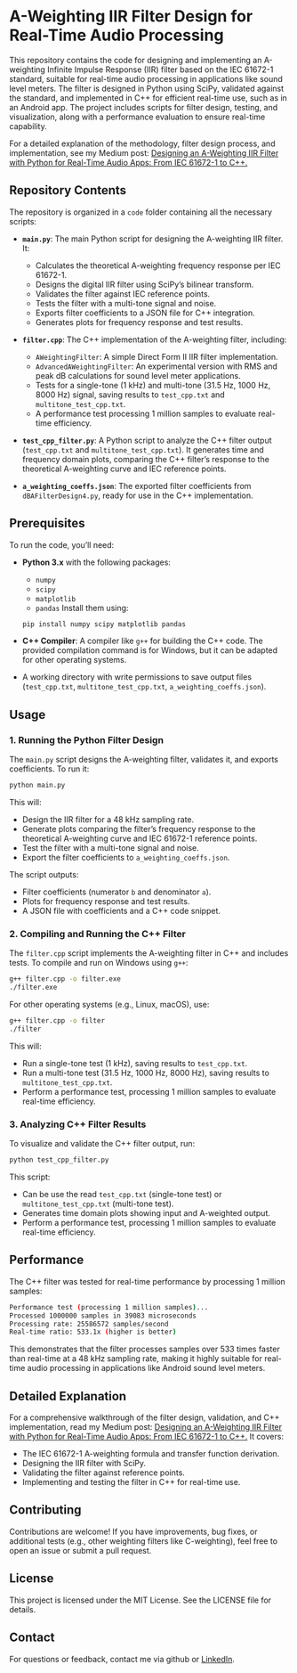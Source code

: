 # A-Weighting IIR Filter Design for Real-Time Audio Processing

This repository contains the code for designing and implementing an A-weighting Infinite Impulse Response (IIR) filter based on the IEC 61672-1 standard, suitable for real-time audio processing in applications like sound level meters. The filter is designed in Python using SciPy, validated against the standard, and implemented in C++ for efficient real-time use, such as in an Android app. The project includes scripts for filter design, testing, and visualization, along with a performance evaluation to ensure real-time capability.

For a detailed explanation of the methodology, filter design process, and implementation, see my Medium post: [Designing an A-Weighting IIR Filter with Python for Real-Time Audio Apps: From IEC 61672-1 to C++.](https://medium.com/@maxiaortiz22/designing-an-a-weighting-iir-filter-with-python-for-real-time-audio-apps-from-iec-61672-1-to-c-fd3b3faa4fa0)

## Repository Contents

The repository is organized in a `code` folder containing all the necessary scripts:

- **`main.py`**: The main Python script for designing the A-weighting IIR filter. It:
  - Calculates the theoretical A-weighting frequency response per IEC 61672-1.
  - Designs the digital IIR filter using SciPy’s bilinear transform.
  - Validates the filter against IEC reference points.
  - Tests the filter with a multi-tone signal and noise.
  - Exports filter coefficients to a JSON file for C++ integration.
  - Generates plots for frequency response and test results.

- **`filter.cpp`**: The C++ implementation of the A-weighting filter, including:
  - `AWeightingFilter`: A simple Direct Form II IIR filter implementation.
  - `AdvancedAWeightingFilter`: An experimental version with RMS and peak dB calculations for sound level meter applications.
  - Tests for a single-tone (1 kHz) and multi-tone (31.5 Hz, 1000 Hz, 8000 Hz) signal, saving results to `test_cpp.txt` and `multitone_test_cpp.txt`.
  - A performance test processing 1 million samples to evaluate real-time efficiency.

- **`test_cpp_filter.py`**: A Python script to analyze the C++ filter output (`test_cpp.txt` and `multitone_test_cpp.txt`). It generates time and frequency domain plots, comparing the C++ filter’s response to the theoretical A-weighting curve and IEC reference points.

- **`a_weighting_coeffs.json`**: The exported filter coefficients from `dBAFilterDesign4.py`, ready for use in the C++ implementation.

## Prerequisites

To run the code, you’ll need:
- **Python 3.x** with the following packages:
  - `numpy`
  - `scipy`
  - `matplotlib`
  - `pandas`
  Install them using:

  ```bash
  pip install numpy scipy matplotlib pandas
  ```

- **C++ Compiler**: A compiler like `g++` for building the C++ code. The provided compilation command is for Windows, but it can be adapted for other operating systems.

- A working directory with write permissions to save output files (`test_cpp.txt`, `multitone_test_cpp.txt`, `a_weighting_coeffs.json`).


## Usage

### 1. Running the Python Filter Design

The `main.py` script designs the A-weighting filter, validates it, and exports coefficients. To run it:

```bash
python main.py
```

This will:

- Design the IIR filter for a 48 kHz sampling rate.
- Generate plots comparing the filter’s frequency response to the theoretical A-weighting curve and IEC 61672-1 reference points.
- Test the filter with a multi-tone signal and noise.
- Export the filter coefficients to `a_weighting_coeffs.json`.

The script outputs:

- Filter coefficients (numerator `b` and denominator `a`).
- Plots for frequency response and test results.
- A JSON file with coefficients and a C++ code snippet.


### 2. Compiling and Running the C++ Filter

The `filter.cpp` script implements the A-weighting filter in C++ and includes tests. To compile and run on Windows using `g++`:

```bash
g++ filter.cpp -o filter.exe
./filter.exe
```

For other operating systems (e.g., Linux, macOS), use:

```bash
g++ filter.cpp -o filter
./filter
```

This will:

- Run a single-tone test (1 kHz), saving results to `test_cpp.txt`.
- Run a multi-tone test (31.5 Hz, 1000 Hz, 8000 Hz), saving results to `multitone_test_cpp.txt`.
- Perform a performance test, processing 1 million samples to evaluate real-time efficiency.


### 3. Analyzing C++ Filter Results

To visualize and validate the C++ filter output, run:

```bash
python test_cpp_filter.py
```

This script:

- Can be use the read `test_cpp.txt` (single-tone test) or `multitone_test_cpp.txt` (multi-tone test).
- Generates time domain plots showing input and A-weighted output.
- Perform a performance test, processing 1 million samples to evaluate real-time efficiency.


## Performance

The C++ filter was tested for real-time performance by processing 1 million samples:

```bash
Performance test (processing 1 million samples)...
Processed 1000000 samples in 39083 microseconds
Processing rate: 25586572 samples/second
Real-time ratio: 533.1x (higher is better)
```

This demonstrates that the filter processes samples over 533 times faster than real-time at a 48 kHz sampling rate, making it highly suitable for real-time audio processing in applications like Android sound level meters.

## Detailed Explanation

For a comprehensive walkthrough of the filter design, validation, and C++ implementation, read my Medium post: [Designing an A-Weighting IIR Filter with Python for Real-Time Audio Apps: From IEC 61672-1 to C++.](https://medium.com/@maxiaortiz22/designing-an-a-weighting-iir-filter-with-python-for-real-time-audio-apps-from-iec-61672-1-to-c-fd3b3faa4fa0) It covers:

- The IEC 61672-1 A-weighting formula and transfer function derivation.
- Designing the IIR filter with SciPy.
- Validating the filter against reference points.
- Implementing and testing the filter in C++ for real-time use.

## Contributing

Contributions are welcome! If you have improvements, bug fixes, or additional tests (e.g., other weighting filters like C-weighting), feel free to open an issue or submit a pull request.

## License

This project is licensed under the MIT License. See the LICENSE file for details.

## Contact

For questions or feedback, contact me via github or [LinkedIn](https://www.linkedin.com/in/maximiliano-ortiz-7664541a9/).